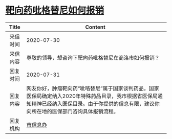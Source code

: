 # <a href="http://www.shangluo.gov.cn/zmhd/ldxxxx.jsp?urltype=leadermail.LeaderMailContentUrl&wbtreeid=1112&leadermailid=6256">靶向药吡格替尼如何报销</a>
| Title |                                               Content                                               |
|:-----:|-----------------------------------------------------------------------------------------------------|
| 来信时间  | 2020-07-30                                                                                          |
| 来信内容  | 尊敬的领导，想咨询下靶向药吡格替尼在商洛市如何报销？                                                                          |
| 回复时间  | 2020-07-31                                                                                          |
| 回复内容  | 网友你好，肿瘤靶向药“呲咯替尼”属于国家谈判药品，国家医保局确定纳入2020年特殊药品目录，我市根据省医保局通知精神已经纳入医保目录。由于你提供的信息有限，建议你向所在地的医保部门咨询具体报销流程。 |
| 回复机构  | <a href="../../categories/agencies/市信息办.md">市信息办</a>                                                |
